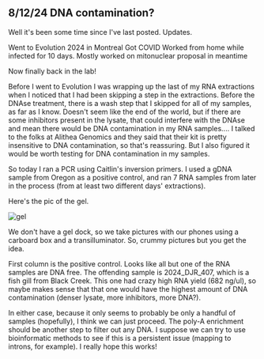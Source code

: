 ## 8/12/24 DNA contamination?

Well it's been some time since I've last posted. Updates.

Went to Evolution 2024 in Montreal
Got COVID
Worked from home while infected for 10 days. 
Mostly worked on mitonuclear proposal in meantime 

Now finally back in the lab!

Before I went to Evolution I was wrapping up the last of my RNA extractions when I noticed that I had been skipping a step in the extractions. Before the DNAse treatment, there is a wash step that I 
skipped for all of my samples, as far as I know. Doesn't seem like the end of the world, but if there are some inhibitors present in the lysate, that could interfere with the DNAse and mean there 
would be DNA contamination in my RNA samples.... I talked to the folks at Alithea Genomics and they said that their kit is pretty insensitive to DNA contamination, so that's reassuring. But I also 
figured it would be worth testing for DNA contamination in my samples.

So today I ran a PCR using Caitlin's inversion primers. I used a gDNA sample from Oregon as a positive control, and ran 7 RNA samples from later in the process (from at least two different days' 
extractions). 

Here's the pic of the gel.

![gel](/docs/assets/img/IMG_9913.jpg)

We don't have a gel dock, so we take pictures with our phones using a carboard box and a transilluminator. So, crummy pictures but you get the idea.

First column is the positive control. Looks like all but one of the RNA samples are DNA free. The offending sample is 2024_DJR_407, which is a fish gill from Black Creek. This one had crazy high RNA 
yield (682 ng/ul), so maybe makes sense that that one would have the highest amount of DNA contamination (denser lysate, more inhibitors, more DNA?).

In either case, because it only seems to probably be only a handful of samples (hopefully), I think we can just proceed. The poly-A enrichment should be another step to filter out any DNA. I 
suppose we can try to use bioinformatic methods to see if this is a persistent issue (mapping to introns, for example). I really hope this works!
